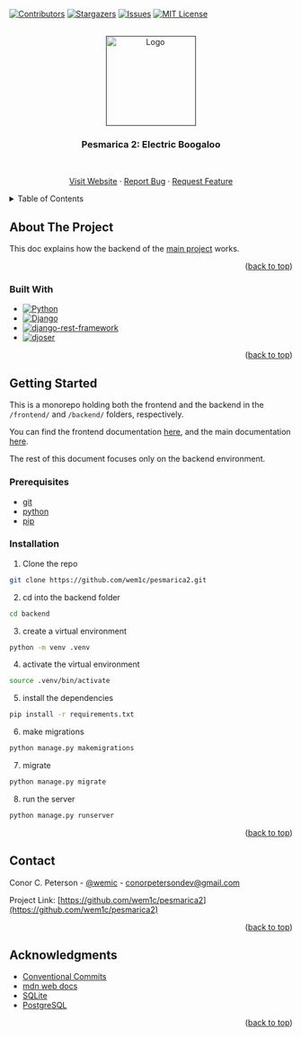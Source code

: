 <!--
https://github.com/othneildrew/Best-README-Template/blob/master/README.md -->

<!-- Improved compatibility of back to top link: See: https://github.com/othneildrew/Best-README-Template/pull/73 -->

<a name="readme-top"></a>

<!-- PROJECT SHIELDS -->
<!--
*** I'm using markdown "reference style" links for readability.
*** Reference links are enclosed in brackets [ ] instead of parentheses ( ).
*** See the bottom of this document for the declaration of the reference variables
*** for contributors-url, forks-url, etc. This is an optional, concise syntax you may use.
*** https://www.markdownguide.org/basic-syntax/#reference-style-links
-->

[![Contributors][contributors-shield]][contributors-url]
[![Stargazers][stars-shield]][stars-url]
[![Issues][issues-shield]][issues-url]
[![MIT License][license-shield]][license-url]

<!-- [![Forks][forks-shield]][forks-url] -->

<!-- PROJECT LOGO -->
<br />
<div align="center">
  <a href="">
    <img src="https://www.startpage.com/av/proxy-image?piurl=https%3A%2F%2Fi.etsystatic.com%2F22467704%2Fr%2Fil%2F907556%2F2998547453%2Fil_fullxfull.2998547453_rxym.jpg&sp=1686906565Taf4a310b738e5cf1f6dbb2e13b643f7e39a4b95856919790483c77c147ca17d4" alt="Logo" width="160" height="160">
  </a>

  <h3 align="center">Pesmarica 2: Electric Boogaloo</h3>
  <br>
  <p align="center">
    <a href="">Visit Website</a>
    ·
    <a href="https://github.com/wem1c/pesmarica2/issues">Report Bug</a>
    ·
    <a href="https://github.com/wem1c/pesmarica2/issues">Request Feature</a>
  </p>
</div>

<!-- TABLE OF CONTENTS -->
<details>
  <summary>Table of Contents</summary>
  <ol>
    <li>
      <a href="#about-the-project">About The Project</a>
      <ul>
        <li><a href="#built-with">Built With</a></li>
      </ul>
    </li>
    <li>
      <a href="#getting-started">Getting Started</a>
      <ul>
        <li><a href="#prerequisites">Prerequisites</a></li>
        <li><a href="#installation">Installation</a></li>
      </ul>
    </li>
    <li><a href="#license">License</a></li>
    <li><a href="#contact">Contact</a></li>
    <li><a href="#acknowledgments">Acknowledgments</a></li>
  </ol>
</details>

<!-- ABOUT THE PROJECT -->

## About The Project

This doc explains how the backend of the [main project](https://github.com/wem1c/pesmarica2) works.

<p align="right">(<a href="#readme-top">back to top</a>)</p>

### Built With

-   [![Python][python-shield]][python-url]
-   [![Django][django-shield]][django-url]
-   [![django-rest-framework][django-rest-framework-shield]][django-rest-framework-url]
-   [![djoser][djoser-shield]][djoser-url]

<p align="right">(<a href="#readme-top">back to top</a>)</p>

<!-- GETTING STARTED -->

## Getting Started

This is a monorepo holding both the frontend and the backend in the `/frontend/` and `/backend/` folders, respectively.

You can find the frontend documentation [here][frontend-readme-url], and the main documentation [here](https://github.com/wem1c/pesmarica2/blob/main/README.md).

The rest of this document focuses only on the backend environment.

### Prerequisites

-   [git][git-url]
-   [python][python-url]
-   [pip][pip-url]

### Installation

1. Clone the repo

```sh
git clone https://github.com/wem1c/pesmarica2.git
```

2. cd into the backend folder

```sh
cd backend
```

3. create a virtual environment

```sh
python -m venv .venv
```

4. activate the virtual environment

```sh
source .venv/bin/activate
```

5. install the dependencies

```sh
pip install -r requirements.txt
```

6. make migrations

```sh
python manage.py makemigrations
```

7. migrate

```sh
python manage.py migrate
```

8. run the server

```sh
python manage.py runserver
```

<p align="right">(<a href="#readme-top">back to top</a>)</p>

<!-- CONTACT -->

## Contact

Conor C. Peterson - [@wemic](https://social.linux.pizza/@wemic) - conorpetersondev@gmail.com

Project Link: [https://github.com/wem1c/pesmarica2](https://github.com/wem1c/pesmarica2)

<p align="right">(<a href="#readme-top">back to top</a>)</p>

<!-- ACKNOWLEDGMENTS -->

## Acknowledgments

-   [Conventional Commits](https://conventionalcommits.org)
-   [mdn web docs](https://developer.mozilla.org/en-US/docs/Learn/Server-side/Django)
-   [SQLite](https://www.sqlite.org/)
-   [PostgreSQL](https://www.postgresql.org/)

<p align="right">(<a href="#readme-top">back to top</a>)</p>

<!-- MARKDOWN LINKS & IMAGES -->
<!-- https://www.markdownguide.org/basic-syntax/#reference-style-links -->

[contributors-shield]: https://img.shields.io/github/contributors/othneildrew/Best-README-Template.svg?style=for-the-badge
[contributors-url]: https://github.com/wem1c/pesmarica2/graphs/contributors
[stars-shield]: https://img.shields.io/github/stars/othneildrew/Best-README-Template.svg?style=for-the-badge
[stars-url]: https://github.com/wem1c/pesmarica2/stargazers
[issues-shield]: https://img.shields.io/github/issues/othneildrew/Best-README-Template.svg?style=for-the-badge
[issues-url]: https://github.com/wem1c/pesmarica2/issues
[license-shield]: https://img.shields.io/github/license/othneildrew/Best-README-Template.svg?style=for-the-badge
[license-url]: https://github.com/othneildrew/Best-README-Template/blob/master/LICENSE.txt
[product-screenshot]: images/screenshot.png
[python-shield]: https://img.shields.io/badge/Python-3.11.3-3673a6?style=for-the-badge&logo=python&labelColor=white
[python-url]: https://python.org/
[django-shield]: https://img.shields.io/badge/Django-4.2.1-white?style=for-the-badge&logo=django&logoColor=ffffff&labelColor=092E20
[django-url]: https://www.djangoproject.com/
[frontend-readme-url]: https://github.com/wem1c/pesmarica2/blob/main/frontend/README.md
[backend-readme-url]: https://github.com/wem1c/pesmarica2/blob/main/backend/README.md
[pip-url]: https://pip.pypa.io/en/stable/
[git-url]: https://git-scm.com/
[django-rest-framework-shield]: https://img.shields.io/badge/Django%20REST%20Framework-3.14.0-a30000?style=for-the-badge&labelColor=black
[django-rest-framework-url]: https://www.django-rest-framework.org/
[djoser-shield]: https://img.shields.io/badge/djoser-2.2.0-white?style=for-the-badge&labelColor=2980b9
[djoser-url]: https://djoser.readthedocs.io/en/latest/
